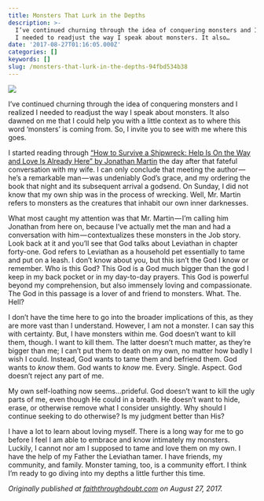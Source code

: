 ```yaml
---
title: Monsters That Lurk in the Depths
description: >-
  I’ve continued churning through the idea of conquering monsters and I realized
  I needed to readjust the way I speak about monsters. It also…
date: '2017-08-27T01:16:05.000Z'
categories: []
keywords: []
slug: /monsters-that-lurk-in-the-depths-94fbd534b38
---
```


![](https://cdn-images-1.medium.com/max/1200/1*QSbDxrZFumfEfGHLmwZWyQ.jpeg)

I’ve continued churning through the idea of conquering monsters and I realized I needed to readjust the way I speak about monsters. It also dawned on me that I could help you with a little context as to where this word ‘monsters’ is coming from. So, I invite you to see with me where this goes.

I started reading through [“How to Survive a Shipwreck: Help Is On the Way and Love Is Already Here” by Jonathan Martin](https://www.amazon.com/How-Survive-Shipwreck-Help-Already/dp/0310347971/ref=tmm_pap_swatch_0?_encoding=UTF8&qid=&sr=) the day after that fateful conversation with my wife. I can only conclude that meeting the author — he’s a remarkable man — was undeniably God’s grace, and my ordering the book that night and its subsequent arrival a godsend. On Sunday, I did not know that my own ship was in the process of wrecking. Well, Mr. Martin refers to monsters as the creatures that inhabit our own inner darknesses.

What most caught my attention was that Mr. Martin — I’m calling him Jonathan from here on, because I’ve actually met the man and had a conversation with him — contextualizes these monsters in the Job story. Look back at it and you’ll see that God talks about Leviathan in chapter forty-one. God refers to Leviathan as a household pet essentially to tame and put on a leash. I don’t know about you, but this isn’t the God I know or remember. Who is this God? This God is a God much bigger than the god I keep in my back pocket or in my day-to-day prayers. This God is powerful beyond my comprehension, but also immensely loving and compassionate. The God in this passage is a lover of and friend to monsters. What. The. Hell?

I don’t have the time here to go into the broader implications of this, as they are more vast than I understand. However, I am not a monster. I can say this with certainty. But, I have monsters within me. God doesn’t want to kill them, though. I want to kill them. The latter doesn’t much matter, as they’re bigger than me; I can’t put them to death on my own, no matter how badly I wish I could. Instead, God wants to tame them and befriend them. God wants to _know_ them. God wants to _know_ me. Every. Single. Aspect. God doesn’t reject any part of me.

My own self-loathing now seems…prideful. God doesn’t want to kill the ugly parts of me, even though He could in a breath. He doesn’t want to hide, erase, or otherwise remove what I consider unsightly. Why should I continue seeking to do otherwise? Is my judgment better than His?

I have a lot to learn about loving myself. There is a long way for me to go before I feel I am able to embrace and know intimately my monsters. Luckily, I cannot nor am I supposed to tame and love them on my own. I have the help of my Father the Leviathan tamer. I have friends, my community, and family. Monster taming, too, is a community effort. I think I’m ready to go diving into my depths a little further this time.

_Originally published at_ [_faiththroughdoubt.com_](http://faiththroughdoubt.com/monsters-that-lurk-in-the-depths/) _on August 27, 2017._